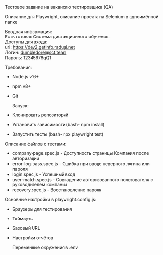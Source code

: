 Тестовое задание на вакансию тестировщика (QA) 

Описание для Playwright, описание проекта на Selenium в одноимённой папке

Вводная информация:<br>
Есть готовая Система дистанционного обучения. <br>
Доступы для входа: <br>
url: https://dev2.getinfo.radugi.net <br>
Логин: dumbledore@sct.team <br>
Пароль: 12345678qQ1 <br>

Требования: 
- Node.js v16+
- npm v8+
- Git

  Запуск:
- Клонировать репозиторий
- Установить зависимости (bash- npm install)
- Запустить тесты (bash- npx playwright test)

Описание файлов с тестами:
- company-page.spec.js - Доступность страницы Компания после авторизации
- error-log-pass.spec.js - Ошибка при вводе неверного логина или пароля
- login.spec.js - Успешный вход
- user-match.spec.js - Совпадение авторизованного пользователя с руководителем компании
- recovery.spec.js - Восстановление пароля

Основные настройки в playwright.config.js:
- Браузеры для тестирования
- Таймауты
- Базовый URL
- Настройки отчётов

  Переменные окружения в .env
